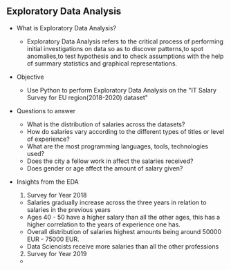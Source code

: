 ## Exploratory Data Analysis

 - What is Exploratory Data Analysis?
    - Exploratory Data Analysis refers to the critical process of performing initial investigations on data so as to discover patterns,to spot anomalies,to test hypothesis and to check assumptions with the help of summary statistics and graphical representations.

 - Objective
    - Use Python to perform Exploratory Data Analysis on the "IT Salary Survey for EU region(2018-2020) dataset" 

 - Questions to answer
    - What is the distribution of salaries across the datasets?
    - How do salaries vary according to the different types of titles or level of experience?
    - What are the most programming languages, tools, technologies used?
    - Does the city a fellow work in affect the salaries received?
    - Does gender or age affect the amount of salary given?

 - Insights from the EDA
   1. Survey for Year 2018
    - Salaries gradually increase across the three years in relation to salaries in the previous years
    - Ages 40 - 50 have a higher salary than all the other ages, this has a higher correlation to the years of experience one has.
    - Overall distribution of salaries highest amounts being around 50000 EUR - 75000 EUR.
    - Data Sciencists receive more salaries than all the other professions
   2. Survey for Year 2019
    - 